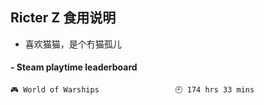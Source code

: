 ## Ricter Z 食用说明
- 喜欢猫猫，是个冇猫孤儿

<!-- steam-box start -->
#### - Steam playtime leaderboard
```text
🎮 World of Warships                 🕘 174 hrs 33 mins
```
<!-- Powered by https://github.com/YouEclipse/steam-box . -->
<!-- steam-box end -->

